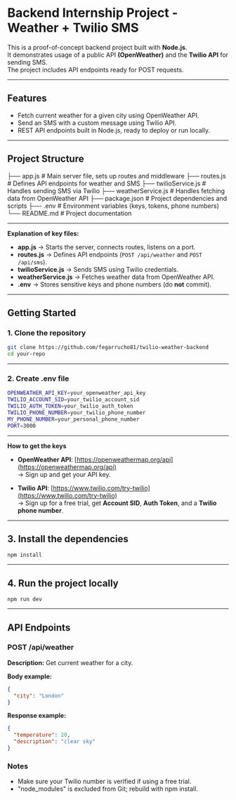 # Backend Internship Project - Weather + Twilio SMS

This is a proof-of-concept backend project built with **Node.js**.  
It demonstrates usage of a public API **(OpenWeather)** and the **Twilio API** for sending SMS.  
The project includes API endpoints ready for POST requests.

---

## Features

- Fetch current weather for a given city using OpenWeather API.
- Send an SMS with a custom message using Twilio API.
- REST API endpoints built in Node.js, ready to deploy or run locally.

---

## Project Structure

├── app.js # Main server file, sets up routes and middleware
├── routes.js # Defines API endpoints for weather and SMS
├── twilioService.js # Handles sending SMS via Twilio
├── weatherService.js # Handles fetching data from OpenWeather API
├── package.json # Project dependencies and scripts
├── .env # Environment variables (keys, tokens, phone numbers)
└── README.md # Project documentation

---

**Explanation of key files:**

- **app.js** → Starts the server, connects routes, listens on a port.  
- **routes.js** → Defines API endpoints (`POST /api/weather` and `POST /api/sms`).  
- **twilioService.js** → Sends SMS using Twilio credentials.  
- **weatherService.js** → Fetches weather data from OpenWeather API.  
- **.env** → Stores sensitive keys and phone numbers (do **not** commit).  

---

## Getting Started

### 1. Clone the repository

```bash
git clone https://github.com/fegarrucho81/twilio-weather-backend
cd your-repo
```

---

### 2. Create .env file

```bash
OPENWEATHER_API_KEY=your_openweather_api_key
TWILIO_ACCOUNT_SID=your_twilio_account_sid
TWILIO_AUTH_TOKEN=your_twilio_auth_token
TWILIO_PHONE_NUMBER=your_twilio_phone_number
MY_PHONE_NUMBER=your_personal_phone_number
PORT=3000
```
--- 

**How to get the keys**
- **OpenWeather API**: [https://openweathermap.org/api](https://openweathermap.org/api)  
  → Sign up and get your API key.

- **Twilio API**: [https://www.twilio.com/try-twilio](https://www.twilio.com/try-twilio)  
  → Sign up for a free trial, get **Account SID**, **Auth Token**, and a **Twilio phone number**.

---

## 3. Install the dependencies

```
npm install
```

---

## 4. Run the project locally
```
npm run dev
```

---

## API Endpoints

### POST /api/weather
**Description:** Get current weather for a city.

**Body example:**
```json
{
  "city": "London"
}
```
**Response example:**
```json
{
  "temperature": 20,
  "description": "clear sky"
}
```

### Notes
+ Make sure your Twilio number is verified if using a free trial.
+ "node_modules" is excluded from Git; rebuild with npm install.
